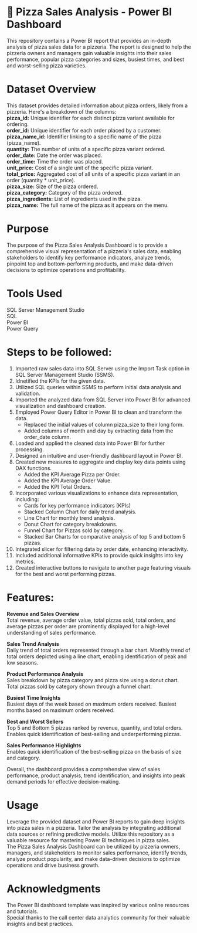 # 🍕 Pizza Sales Analysis - Power BI Dashboard
This repository contains a Power BI report that provides an in-depth analysis of pizza sales data for a pizzeria. The report is designed to help the pizzeria owners and managers gain valuable insights into their sales performance, popular pizza categories and sizes, busiest times, and best and worst-selling pizza varieties.

# Dataset Overview
This dataset provides detailed information about pizza orders, likely from a pizzeria. Here's a breakdown of the columns:<br>
**pizza_id:** Unique identifier for each distinct pizza variant available for ordering.<br>
**order_id:** Unique identifier for each order placed by a customer.<br>
**pizza_name_id:** Identifier linking to a specific name of the pizza (pizza_name).<br>
**quantity:** The number of units of a specific pizza variant ordered.<br>
**order_date:** Date the order was placed.<br>
**order_time:** Time the order was placed.<br>
**unit_price:** Cost of a single unit of the specific pizza variant.<br>
**total_price:** Aggregated cost of all units of a specific pizza variant in an order (quantity * unit_price).<br>
**pizza_size:** Size of the pizza ordered.<br>
**pizza_category:** Category of the pizza ordered.<br>
**pizza_ingredients:** List of ingredients used in the pizza.<br>
**pizza_name:** The full name of the pizza as it appears on the menu.<br>

# Purpose
The purpose of the Pizza Sales Analysis Dashboard is to provide a comprehensive visual representation of a pizzeria's sales data, enabling stakeholders to identify key performance indicators, analyze trends, pinpoint top and bottom-performing products, and make data-driven decisions to optimize operations and profitability.

# Tools Used
SQL Server Management Studio<br>
SQL<br>
Power BI<br>
Power Query<br>

# Steps to be followed:
1. Imported raw sales data into SQL Server using the Import Task option in SQL Server Management Studio (SSMS).<br>
2. Idnetified the KPIs for the given data.<br>
3. Utilized SQL queries within SSMS to perform initial data analysis and validation.<br>
4. Imported the analyzed data from SQL Server into Power BI for advanced visualization and dashboard creation.<br>
5. Employed Power Query Editor in Power BI to clean and transform the data.
    + Replaced the initial values of column pizza_size to their long form.
    + Added columns of month and day by extracting data from the order_date column.
6. Loaded and applied the cleaned data into Power BI for further processing.<br>
7. Designed an intuitive and user-friendly dashboard layout in Power BI.<br>
8. Created new measures to aggregate and display key data points using DAX functions.<br>
    - Added the KPI Average Pizza per Order.
    - Added the KPI Average Order Value.
    - Added the KPI Total Orders.
9. Incorporated various visualizations to enhance data representation, including:
    - Cards for key performance indicators (KPIs)
    - Stacked Column Chart for daily trend analysis.
    - Line Chart for monthly trend analysis.
    - Donut Chart for category breakdowns.
    - Funnel Chart for Pizzas sold by category.
    - Stacked Bar Charts for comparative analysis of top 5 and bottom 5 pizzas. 
10. Integrated slicer for filtering data by order date, enhancing interactivity.<br>
11. Included additional informative KPIs to provide quick insights into key metrics.<br>
12. Created interactive buttons to navigate to another page featuring visuals for the best and worst performing pizzas.<br>

# Features:
**Revenue and Sales Overview**<br>
Total revenue, average order value, total pizzas sold, total orders, and average pizzas per order are prominently displayed for a high-level understanding of sales performance.

**Sales Trend Analysis**<br>
Daily trend of total orders represented through a bar chart.
Monthly trend of total orders depicted using a line chart, enabling identification of peak and low seasons.

**Product Performance Analysis**<br>
Sales breakdown by pizza category and pizza size using a donut chart.
Total pizzas sold by category shown through a funnel chart.

**Busiest Time Insights**<br>
Busiest days of the week based on maximum orders received.
Busiest months based on maximum orders received.

**Best and Worst Sellers**<br>
Top 5 and Bottom 5 pizzas ranked by revenue, quantity, and total orders.<br>
Enables quick identification of best-selling and underperforming pizzas.

**Sales Performance Highlights**<br>
Enables quick identification of the best-selling pizza on the basis of size and category.<br>

Overall, the dashboard provides a comprehensive view of sales performance, product analysis, trend identification, and insights into peak demand periods for effective decision-making.

# Usage
Leverage the provided dataset and Power BI reports to gain deep insights into pizza sales in a pizzeria. Tailor the analysis by integrating additional data sources or refining predictive models. Utilize this repository as a valuable resource for mastering Power BI techniques in pizza sales.<br>
The Pizza Sales Analysis Dashboard can be utilized by pizzeria owners, managers, and stakeholders to monitor sales performance, identify trends, analyze product popularity, and make data-driven decisions to optimize operations and drive business growth.

# Acknowledgments
The Power BI dashboard template was inspired by various online resources and tutorials.<br>
Special thanks to the call center data analytics community for their valuable insights and best practices.
